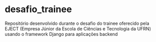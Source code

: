 # desafio_trainee
Repositório desenvolvido durante o desafio do trainee oferecido pela EJECT (Empresa Júnior da Escola de Ciências e Tecnologia da UFRN) usando o framework Django para aplicações backend
